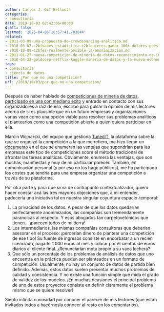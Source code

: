 ```yaml
---
author: Carlos J. Gil Bellosta
categories:
- consultoría
date: 2010-10-03 02:42:06+00:00
draft: false
lastmod: '2025-04-06T18:57:41.703044'
related:
- 2011-03-09-una-propuesta-de-crowdsourcing-analitico.md
- 2010-03-07-c2bfsabes-estadistica-c2bfquieres-ganar-100k-dolares-pues-lee.md
- 2010-10-09-c2bfes-realmente-posible-la-anonimizacion.md
- 2011-01-27-nueva-competicion-de-mineria-de-datos-reconocimiento-de-instrumentos-musicales.md
- 2010-04-22-goldcorp-netflix-kaggle-mineria-de-datos-y-la-nueva-economia.md
tags:
- consultoría
- ciencia de datos
title: ¿Por qué no una competición?
url: /2010/10/03/por-que-no-una-competicion/
---
```


Después de haber hablado de [competiciones de minería de datos](https://datanalytics.com/2010/04/22/goldcorp-netflix-kaggle-mineria-de-datos-y-la-nueva-economia/), [participado en una con mediano éxito](https://datanalytics.com/2010/09/08/datanalytics-segunda-posicion-en-la-competicion-internacional-de-mineria-de-datos/) y entrado en contacto con sus organizadores a raíz de eso, escribo para pulsar la opinión de mis lectores acerca de si es plausible que en un futuro empresas y organizaciones varias vean como una opción viable para resolver sus problemas analíticos el plantearlos como una competición abierta a quien quiera participar en ella.

Marcin Wojnarski, del equipo que gestiona [TunedIT](http://tunedit.org), la plataforma sobre la que se organizó la competición a la que me refiero, me hizo llegar un [documento](http://datanalytics.com/uploads/tunedIT_challenges_overview.pdf) en el que se enumeran las ventajas que supondrían para las empresas este tipo de competiciones sobre el método tradicional de afrontar las tareas analíticas. Obviamente, enumera las ventajas, que son muchas, manifiestas y muy de mi particular parecer. También, en comunicación personal (y por eso no los hago públicos), me ha participado los costes que tendría para una empresa organizar una competición a través de su plataforma.

Por otra parte y para que sirva de contrapunto contextualizador, quiero hacer constar acá las tres mayores objeciones que, a mi entender, padecería una iniciativa tal en nuestra singular coyuntura espacio-temporal:


1. La privacidad de los datos. A pesar de que los datos quedarían perfectamente anonimizados, las compañías son tremendamente paranoicas al respecto. Y esos abogados tan carpetovetónicos que tienen... ¡parecen todos de mi tierra!
2. Los intermediarios, las mismas compañías consultoras que deberían asesorar en el proceso: ¡perderían dinero de plantear una competición de ese tipo! Su fuente de ingresos consiste en encorbatar a un recién licenciado, pagarle 1.000 euros al mes y cobrar por él cientos de euros diarios al cliente final. ¿Renunciarían motu propio a su vaca lechera?
3. Que sólo un porcentaje de los problemas de análisis de datos que uno encuentra en la práctica pueden ser planteados en un formato de competición. Usualmente, no hay un conjunto de datos de partida bien definido. Además, estos datos suelen presentar muchos problemas de calidad y consistencia. Y no existe una función simple que mida el grado de validez de los modelos. ¡En muchas ocasiones el principal problema de uno de estos proyectos consiste en definir claramente el problema mismo que se quiere resolver!

Siento infinita curiosidad por conocer el parecer de mis lectores (que están invitados todos a hacérnosla conocer al resto en los comentarios).